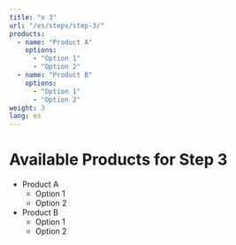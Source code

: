 ```yaml
---
title: "x 3"
url: "/es/steps/step-3/"
products:
  - name: "Product A"
    options:
      - "Option 1"
      - "Option 2"
  - name: "Product B"
    options:
      - "Option 1"
      - "Option 2"
weight: 3
lang: es
---
```


# Available Products for Step 3

- Product A
  - Option 1
  - Option 2
- Product B
  - Option 1
  - Option 2